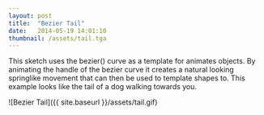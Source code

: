 ```yaml
---
layout: post
title:  "Bezier Tail"
date:   2014-05-19 14:01:10
thumbnail: /assets/tail.tga
---
```


This sketch uses the bezier() curve as a template for animates objects. By animating the handle of the bezier curve it creates a natural looking springlike movement that can then be used to template shapes to. This example looks like the tail of a dog walking towards you.

![Bezier Tail]({{ site.baseurl }}/assets/tail.gif)